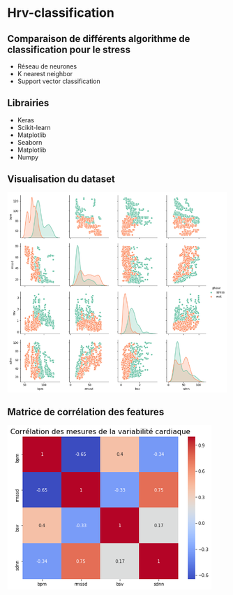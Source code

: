 # Hrv-classification
<h2>Comparaison de différents algorithme de classification pour le stress</h2>
<ul>
  <li>Réseau de neurones</li>
  <li>K nearest neighbor</li>
  <li>Support vector classification</li>
</ul>
<h2>Librairies</h2>
<ul>
  <li>Keras</li>
  <li>Scikit-learn</li>
  <li>Matplotlib</li>
  <li>Seaborn</li>
  <li>Matplotlib</li>
  <li>Numpy</li>
</ul>
<h2>Visualisation du dataset</h2>

![GitHub Logo](/Images_data/dataset_stress.png)
<br/>

<h2>Matrice de corrélation des features</h2>

![GitHub Logo](/Images_data/correlation_stress.png)
